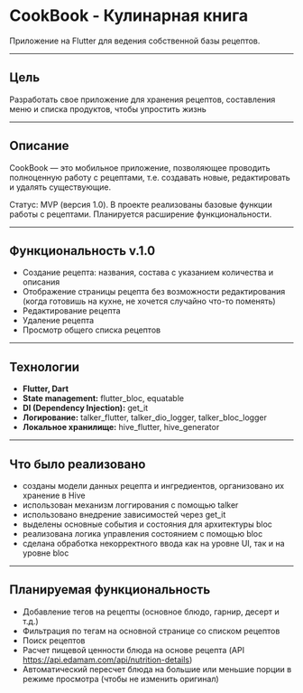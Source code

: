 # CookBook - Кулинарная книга

Приложение на Flutter для ведения собственной базы рецептов.

---

## Цель
Разработать свое приложение для хранения рецептов, составления меню и списка продуктов, чтобы упростить жизнь

---

## Описание

CookBook — это мобильное приложение, позволяющее проводить полноценную работу с рецептами, т.е. создавать новые, редактировать и удалять существующие.

Статус: MVP (версия 1.0). В проекте реализованы базовые функции работы с рецептами. Планируется расширение функциональности.

---

## Функциональность v.1.0

- Создание рецепта: названия, состава с указанием количества и описания
- Отображение страницы рецепта без возможности редактирования (когда готовишь на кухне, не хочется случайно что-то поменять)
- Редактирование рецепта
- Удаление рецепта
- Просмотр общего списка рецептов

---

## Технологии
- **Flutter, Dart**
- **State management:** flutter_bloc, equatable
- **DI (Dependency Injection):** get_it
- **Логирование:** talker_flutter, talker_dio_logger, talker_bloc_logger
- **Локальное хранилище:** hive_flutter, hive_generator

---

## Что было реализовано
- созданы модели данных рецепта и ингредиентов, организовано их хранение в Hive
- использован механизм логгирования с помощью talker
- использовано внедрение зависимостей через get_it
- выделены основные события и состояния для архитектуры bloc
- реализована логика управления состоянием с помощью bloc
- сделана обработка некорректного ввода как на уровне UI, так и на уровне bloc

---

## Планируемая функциональность
- Добавление тегов на рецепты (основное блюдо, гарнир, десерт и т.д.)
- Фильтрация по тегам на основной странице со списком рецептов
- Поиск рецептов
- Расчет пищевой ценности блюда на основе рецепта (API https://api.edamam.com/api/nutrition-details)
- Автоматический пересчет блюда на большие или меньшие порции в режиме просмотра (чтобы не изменить оригинал)